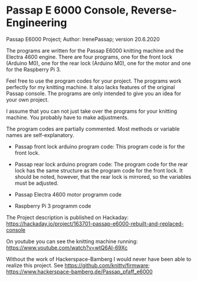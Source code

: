 # Passap E 6000 Console, Reverse-Engineering

Passap E6000 Project; 
Author: IrenePassap; 
version 20.6.2020


The programs are written for the Passap E6000 knitting machine and the Electra 4600 engine. There are four programs, one for the front lock (Arduino M0), one for the rear lock (Arduino M0), one for the motor and one for the Raspberry Pi 3.

Feel free to use the program codes for your project. The programs work perfectly for my knitting machine. It also lacks features of the original Passap console. The programs are only intended to give you an idea for your own project.

I assume that you can not just take over the programs for your knitting machine. You probably have to make adjustments.

The program codes are partially commented. Most methods or variable names are self-explanatory.

- Passap front lock arduino program code: This program code is for the front lock. 

- Passap rear lock arduino program code: The program code for the rear lock has the same structure as the program code for the front  lock. It should be noted, however, that the rear lock is mirrored, so the variables must be adjusted.

- Passap Electra 4600 motor programm code

- Raspberry Pi 3 programm code

The Project description is published on Hackaday: https://hackaday.io/project/163701-passap-e6000-rebuilt-and-replaced-console

On youtube you can see the knitting machine running: https://www.youtube.com/watch?v=wtQ6Al-69Xc

Without the work of Hackerspace-Bamberg I would never have been able to realize this project. See https://github.com/knitty/firmware; https://www.hackerspace-bamberg.de/Passap_pfaff_e6000 
